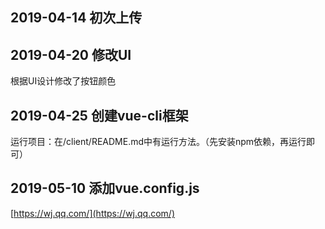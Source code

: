 ## 2019-04-14 初次上传

## 2019-04-20 修改UI

根据UI设计修改了按钮颜色

## 2019-04-25 创建vue-cli框架

运行项目：在/client/README.md中有运行方法。（先安装npm依赖，再运行即可）

## 2019-05-10 添加vue.config.js

[https://wj.qq.com/](https://wj.qq.com/)

